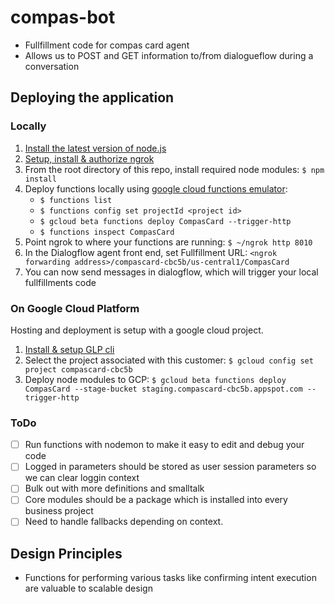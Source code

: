 # compas-bot

- Fullfillment code for compas card agent
- Allows us to POST and GET information to/from dialogueflow during a conversation

## Deploying the application

### Locally

1. [Install the latest version of node.js](https://nodejs.org/en/)
2. [Setup, install & authorize ngrok](https://dashboard.ngrok.com/get-started)
3. From the root directory of this repo, install required node modules: `$ npm install`
4. Deploy functions locally using [google cloud functions emulator](https://cloud.google.com/functions/docs/emulator):
    - `$ functions list`
    - `$ functions config set projectId <project id>`
    - `$ gcloud beta functions deploy CompasCard --trigger-http`
    - `$ functions inspect CompasCard`
5. Point ngrok to where your functions are running: `$ ~/ngrok http 8010`
6. In the Dialogflow agent front end, set Fullfillment URL: `<ngrok forwarding address>/compascard-cbc5b/us-central1/CompasCard`
7. You can now send messages in dialogflow, which will trigger your local fullfillments code

### On Google Cloud Platform

Hosting and deployment is setup with a google cloud project.

1. [Install & setup GLP cli](https://cloud.google.com/functions/docs/quickstart)
2. Select the project associated with this customer: `$ gcloud config set project compascard-cbc5b`
3. Deploy node modules to GCP: `$ gcloud beta functions deploy CompasCard --stage-bucket staging.compascard-cbc5b.appspot.com --trigger-http`

### ToDo

- [ ] Run functions with nodemon to make it easy to edit and debug your code
- [ ] Logged in parameters should be stored as user session parameters so we can clear loggin context
- [ ] Bulk out with more definitions and smalltalk
- [ ] Core modules should be a package which is installed into every business project 
- [ ] Need to handle fallbacks depending on context.

## Design Principles

- Functions for performing various tasks like confirming intent execution are valuable to scalable design
